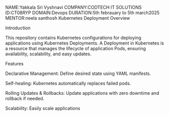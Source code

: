 NAME:Yakkala Sri Vyshnavi
COMPANY:CODTECH IT SOLUTIONS
ID:CT08RYP
DOMAIN:Devops
DURATION:5th febrauary to 5th march2025
MENTOR:neela santhosh
Kubernetes Deployment Overview

Introduction

This repository contains Kubernetes configurations for deploying applications using Kubernetes Deployments. A Deployment in Kubernetes is a resource that manages the lifecycle of application Pods, ensuring availability, scalability, and easy updates.

Features

Declarative Management: Define desired state using YAML manifests.

Self-healing: Kubernetes automatically replaces failed pods.

Rolling Updates & Rollbacks: Update applications with zero downtime and rollback if needed.

Scalability: Easily scale applications
